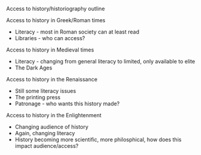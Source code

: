 Access to history/historiography outline

Access to history in Greek/Roman times
  * Literacy - most in Roman society can at least read
  * Libraries - who can access?

Access to history in Medieval times
  * Literacy - changing from general literacy to limited, only available to elite
  * The Dark Ages

Access to history in the Renaissance
  * Still some literacy issues
  * The printing press
  * Patronage - who wants this history made?

Access to history in the Enlightenment
  * Changing audience of history
  * Again, changing literacy
  * History becoming more scientific, more philosphical, how does this impact audience/access?
